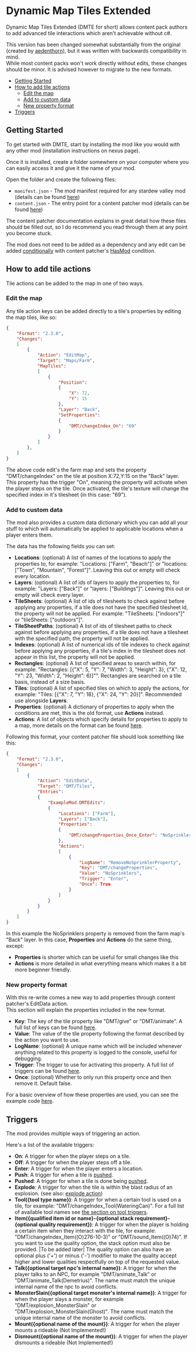 # Dynamic Map Tiles Extended
Dynamic Map Tiles Extended (DMTE for short) allows content pack authors to add advanced tile interactions which aren't achievable without c#.

This version has been changed somewhat substantially from the original (created by [aedenthorn]()), but it was written with backwards compatibility in mind.  
While most content packs won't work directly without edits, these changes should be minor. It is advised however to migrate to the new formats.

* [Getting Started](#getting-started)
* [How to add tile actions](#how-to-add-tile-actions)
	* [Edit the map](#edit-the-map)
	* [Add to custom data](#add-to-custom-data)
    * [New property format](#new-property-format)
* [Triggers](#triggers)

## Getting Started

To get started with DMTE, start by installing the mod like you would with any other mod (installation instructions on nexus page).

Once it is installed, create a folder somewhere on your computer where you can easily access it and give it the name of your mod.

Open the folder and create the following files:

* ``manifest.json`` - The mod manifest required for any stardew valley mod (details can be found [here](https://stardewvalleywiki.com/Modding:Modder_Guide/APIs/Manifest))
* ``content.json`` - The entry point for a content patcher mod (details can be found [here](https://github.com/Pathoschild/StardewMods/blob/develop/ContentPatcher/docs/author-guide.md#get-started))

The content patcher documentation explains in great detail how these files should be filled out, so I do recommend you read through them at any point you become stuck.

The mod does not need to be added as a dependency and any edit can be added [conditionally](https://github.com/Pathoschild/StardewMods/blob/develop/ContentPatcher/docs/author-guide/tokens.md#conditions) with content patcher's [HasMod](https://github.com/Pathoschild/StardewMods/blob/develop/ContentPatcher/docs/author-guide/tokens.md#HasMod) condition.

## How to add tile actions
Tile actions can be added to the map in one of two ways.

### Edit the map
Any tile action keys can be added directly to a tile's properties by editing the map tiles, like so:
```json
{
    "Format": "2.3.0",
    "Changes": 
    [
        {
            "Action": "EditMap",
            "Target": "Maps/Farm",
            "MapTiles": 
            [
                {
                    "Position": 
                    { 
                        "X": 72, 
                        "Y": 15 
                    },
                    "Layer": "Back",
                    "SetProperties": 
                    {
                        "DMT/changeIndex_On": "69"
                    }
                }
            ]
        },
    ]
}
```
The above code edit's the farm map and sets the property "DMT/changeIndex" on the tile at position X:72,Y:15 on the "Back" layer. 
This property has the trigger "On", meaning the property will activate when the player steps on the tile.
Once activated, the tile's texture will change the specified index in it's tilesheet (in this case: "69").

### Add to custom data
The mod also provides a custom data dictionary which you can add all your stuff to which will automatically be applied to applicable locations when a player enters them.

The data has the following fields you can set:
* **Locations**: (optional) A list of names of the locations to apply the properties to, for example: "Locations: ["Farm", "Beach"]" or "locations: ["Town", "Mountain", "Forest"]". Leaving this out or empty will check every location.
* **Layers**: (optional) A list of ids of layers to apply the properties to, for example: "Layers: ["Back"]" or "layers: ["Buildings"]". Leaving this out or empty will check every layer.
* **TileSheets**: (optional) A list of ids of tilesheets to check against before applying any properties, if a tile does not have the specified tilesheet id, the property will not be applied. For example: "TileSheets: ["indoors"]" or "tileSheets: ["outdoors"]".
* **TileSheetPaths**: (optional) A list of ids of tilesheet paths to check against before applying any properties, if a tile does not have a tilesheet with the specified path, the property will not be applied.
* **Indexes**: (optional) A list of numerical ids of tile indexes to check against before applying any properties, if a tile's index in the tilesheet does not appear in this list, the property will not be applied.
* **Rectangles**: (optional) A list of specified areas to search within, for example: "Rectangles: [{"X": 5, "Y": 7, "Width": 3, "Height": 3}, {"X": 12, "Y": 23, "Width": 2, "Height": 6}]"". Rectangles are searched on a tile basis, instead of a size basis.
* **Tiles**: (optional) A list of specified tiles on which to apply the actions, for example: "Tiles: [{"X": 7, "Y": 18}, {"X": 24, "Y": 20}]". Recommended use alongside **Layers**.
* **Properties**: (optional) A dictionary of properties to apply when the conditions are met, this is the old format, use **Actions** instead.
* **Actions**: A list of objects which specify details for properties to apply to a map, more details on the format can be found [here](#new-property-format).

Following this format, your content patcher file should look something like this:
```json
{
    "Format": "2.3.0",
    "Changes":
    [
        {
            "Action": "EditData",
            "Target": "DMT/Tiles",
            "Entries": 
            {
                "ExampleMod.DMTEdits":
                {
                    "Locations": ["Farm"],
                    "Layers": ["Back"],
                    "Properties": 
                    {
                        "DMT/changeProperties_Once_Enter": "NoSprinklers"
                    },
                    "Actions": 
                    [
                        {
                            "LogName": "RemoveNoSprinklerProperty",
                            "Key": "DMT/changeProperties",
                            "Value": "NoSprinklers",
                            "Trigger": "Enter",
                            "Once": True
                        }
                    ]
                }
            }
        }
    ]
}
```

In this example the NoSprinklers property is removed from the farm map's "Back" layer. In this case, **Properties** and **Actions** do the same thing, except:
* **Properties** is shorter which can be useful for small changes like this
* **Actions** is more detailed in what everything means which makes it a bit more beginner friendly.

### New property format
With this re-write comes a new way to add properties through content patcher's EditData action.  
This section will explain the properties included in the new format.

* **Key**: The key of the tile property like "DMT/give" or "DMT/animate". A full list of keys can be found [here](./actions.md).
* **Value**: The value of the tile property following the format described by the action you want to use.
* **LogName**: (optional) A unique name which will be included whenever anything related to this property is logged to the console, useful for debugging.
* **Trigger**: The trigger to use for activating this property. A full list of triggers can be found [here](#triggers).
* **Once**: (optional) Whether to only run this property once and then remove it. Default false.

For a basic overview of how these properties are used, you can see the example code [here](#add-to-custom-data).

## Triggers
The mod provides multiple ways of triggering an action.

Here's a list of the available triggers:

* **On**: A trigger for when the player steps on a tile.
* **Off**: A trigger for when the player steps off a tile.
* **Enter**: A trigger for when the player enters a location.
* **Push**: A trigger for when a tile is [pushed]().
* **Pushed**: A trigger for when a tile is done being [pushed]().
* **Explode**: A trigger for when the tile is within the blast radius of an explosion. (see also: [explode action]())
* **Tool(\{tool type name\})**: A trigger for when a certain tool is used on a tile, for example: "DMT/changeIndex_Tool(WateringCan)". For a full list of available tool names see [the section on tool triggers]().
* **Item(\{qualified item id or name\}-\{optional stack requirement\}-\{optional quality requirement\})**: A trigger for when the player is holding a certain item when they interact with the tile, for example: "DMT/changeIndex_Item((O)276-10-3)" or "DMT/sound_Item((O)74)". If you want to use the quality option, the stack option must also be provided. |To be added later| The quality option can also have an optional plus ('+') or minus ('-') modifier to make the quality accept higher and lower qualities respectfully on top of the requested value.
* **Talk(\{optional target npc's internal name\})**: A trigger for when the player talks to an NPC, for example "DMT/animate_Talk" or "DMT/animate_Talk(Demetrius)". The name must match the unique internal name of the npc to avoid conflicts.
* **MonsterSlain(\{optional target monster's internal name\})**: A trigger for when the player slays a monster, for example "DMT/explosion_MonsterSlain" or "DMT/explosion_MonsterSlain(Ghost)". The name must match the unique internal name of the monster to avoid conflicts.
* **Mount(\{optional name of the mount\})**: A trigger for when the player mounts a rideable (Not Implemented!)
* **Dismount(\{optional name of the mount\})**: A trigger for when the player dismounts a rideable (Not Implemented!)